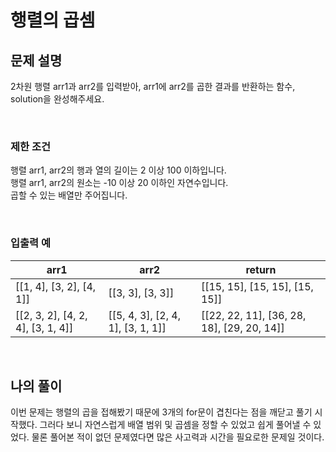 # 행렬의 곱셈

## 문제 설명
2차원 행렬 arr1과 arr2를 입력받아, arr1에 arr2를 곱한 결과를 반환하는 함수, solution을 완성해주세요.

<br>

### 제한 조건
행렬 arr1, arr2의 행과 열의 길이는 2 이상 100 이하입니다.<br>
행렬 arr1, arr2의 원소는 -10 이상 20 이하인 자연수입니다.<br>
곱할 수 있는 배열만 주어집니다.

<br>

### 입출력 예
| arr1                              | arr2                              | return                                     |
|-----------------------------------|-----------------------------------|--------------------------------------------|
| [[1, 4], [3, 2], [4, 1]]          | [[3, 3], [3, 3]]                  | [[15, 15], [15, 15], [15, 15]]             |
| [[2, 3, 2], [4, 2, 4], [3, 1, 4]] | [[5, 4, 3], [2, 4, 1], [3, 1, 1]] | [[22, 22, 11], [36, 28, 18], [29, 20, 14]] |

<br>

## 나의 풀이
이번 문제는 행렬의 곱을 접해봤기 때문에 3개의 for문이 겹친다는 점을 깨닫고 풀기 시작했다. 그러다 보니 자연스럽게 배열 범위 및 곱셈을 정할 수 있었고 쉽게 풀어낼 수 있었다. 물론 풀어본 적이 없던 문제였다면 많은 사고력과 시간을 필요로한 문제일 것이다.